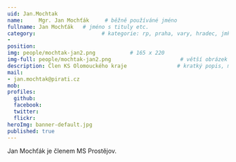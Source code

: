 ```yaml
---
uid: Jan.Mochtak
name:     Mgr. Jan Mochťák     # běžně používáné jméno
fullname: Jan Mochťák   # jméno s tituly etc.
category:                     # kategorie: rp, praha, vary, hradec, jmk, senat
- 
position:
img: people/mochtak-jan2.png           # 165 x 220
img-full: people/mochtak-jan2.png                      # větší obrázek zobrazený na podrobném profilu
description: Člen KS Olomouckého kraje                # kratký popis, max 160 znaků
mail:
- jan.mochtak@pirati.cz
mob:         
profiles:
  github:
  facebook:       
  twitter:        
  flickr:       
heroImg: banner-default.jpg
published: true
---
```

Jan Mochťák je členem MS Prostějov.
